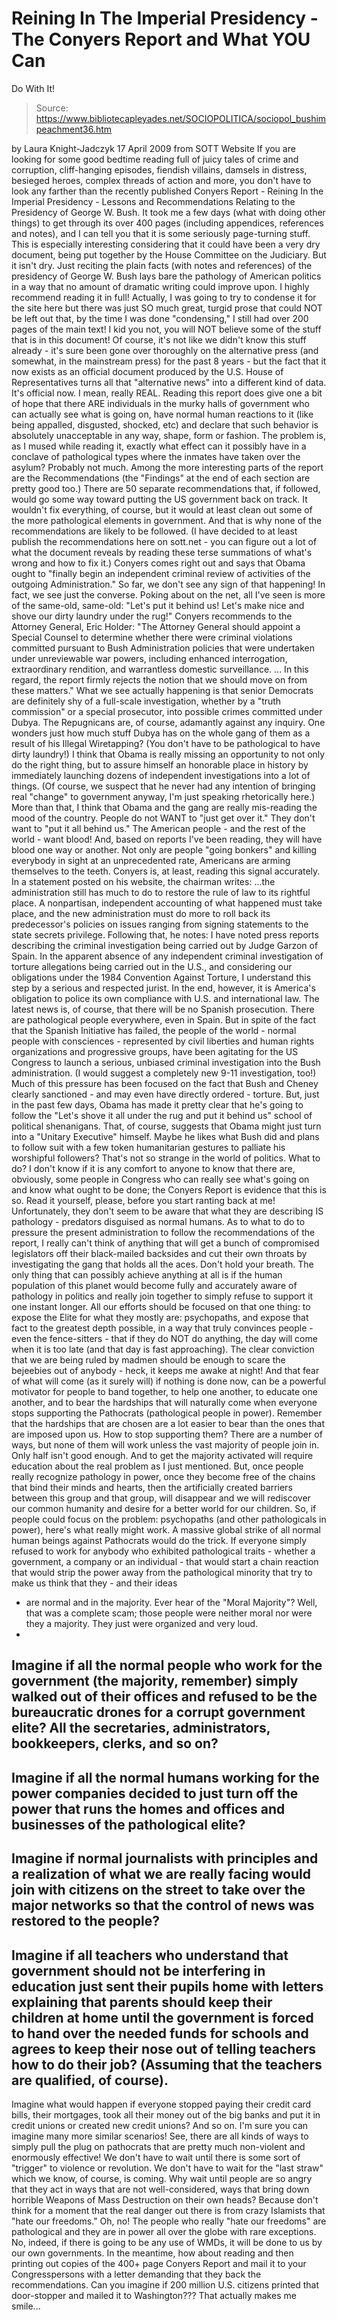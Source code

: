 # Reining In The Imperial Presidency - The Conyers Report and What YOU Can 
Do With It!

> Source: https://www.bibliotecapleyades.net/SOCIOPOLITICA/sociopol_bushimpeachment36.htm

by Laura Knight-Jadczyk
17 April 2009
from
SOTT
Website
If you are looking for some good bedtime reading
full of juicy tales of crime and corruption, cliff-hanging episodes,
fiendish villains, damsels in distress, besieged heroes, complex threads of
action and more, you don't have to look any farther than the recently
published
Conyers Report - Reining In the Imperial Presidency -
Lessons and Recommendations Relating to the Presidency of George W. Bush.
It took me a few days (what with doing other
things) to get through its over 400 pages (including appendices, references
and notes), and I can tell you that it is some seriously page-turning stuff.
This is especially interesting considering that it could have been a very
dry document, being put together by the House Committee on the Judiciary.
But it isn't dry.
Just reciting the plain facts (with notes and references)
of the presidency of
George W. Bush lays bare the pathology
of American politics in a way that no amount of dramatic writing could
improve upon. I highly recommend reading it in full!
Actually, I was going to try to condense it for the site here but there was
just SO much great, turgid prose that could NOT be left out that, by the
time I was done "condensing," I still had over 200 pages of the main text! I
kid you not, you will NOT believe some of the stuff that is in this
document!
Of course, it's not like we didn't know this stuff already - it's sure been
gone over thoroughly on the alternative press (and somewhat, in the
mainstream press) for the past 8 years - but the fact that it now exists as
an official document produced by the U.S. House of Representatives turns all
that "alternative news" into a different kind of data. It's official now. I
mean, really REAL.
Reading this report does give one a bit of hope that there ARE individuals
in the murky halls of government who can actually see what is going on, have
normal human reactions to it (like being appalled, disgusted, shocked, etc)
and declare that such behavior is absolutely unacceptable in any way, shape,
form or fashion.
The problem is, as I mused while reading it,
exactly what effect can it possibly have in a conclave of pathological types
where the inmates have taken over the asylum? Probably not much.
Among the more interesting parts of the report are the Recommendations (the
"Findings" at the end of each section are pretty good too.) There are 50
separate recommendations that, if followed, would go some way toward putting
the US government back on track. It wouldn't fix everything, of course, but
it would at least clean out some of the more pathological elements in
government. And that is why none of the recommendations are likely to be
followed.
(I have decided to at least publish the
recommendations here on sott.net - you can figure out a lot of what the
document reveals by reading these terse summations of what's wrong and how
to fix it.)
Conyers comes right out and says that
Obama
ought to "finally begin an independent criminal review of activities of the
outgoing Administration." So far, we don't see any sign of that happening!
In fact, we see just the converse.
Poking about on the net, all I've seen is more of the same-old, same-old:
"Let's put it behind us! Let's make nice and shove our dirty laundry under
the rug!"
Conyers recommends to the Attorney General, Eric Holder:
"The Attorney General should appoint a
Special Counsel to determine whether there were criminal violations
committed pursuant to Bush Administration policies that were undertaken
under unreviewable war powers, including enhanced interrogation,
extraordinary rendition, and warrantless domestic surveillance. ... In
this regard, the report firmly rejects the notion that we should move on
from these matters."
What we see actually happening is that senior
Democrats are definitely shy of a full-scale investigation, whether by a
"truth commission" or a special prosecutor, into possible crimes committed
under
Dubya.
The Repugnicans are, of course, adamantly
against any inquiry. One wonders just how much stuff Dubya has on the whole
gang of them as a result of his Illegal Wiretapping? (You don't have to be
pathological to have dirty laundry!)
I think that Obama is really missing an opportunity to not only do the right
thing, but to assure himself an honorable place in history by immediately
launching dozens of independent investigations into a lot of things. (Of
course, we suspect that he never had any intention of bringing real "change"
to government anyway, I'm just speaking rhetorically here.)
More than that,
I think that Obama and the gang are really mis-reading the mood of the
country. People do not WANT to "just get over it." They don't want to "put
it all behind us."
The American people - and the rest of the world - want
blood!
And, based on reports I've been reading, they will have blood one way
or another. Not only are people "going bonkers" and killing everybody in
sight at an unprecedented rate, Americans are arming themselves to the
teeth.
Conyers is, at least, reading this signal accurately. In a statement posted
on his website, the chairman writes:
...the administration still has much to do
to restore the rule of law to its rightful place. A nonpartisan,
independent accounting of what happened must take place, and the new
administration must do more to roll back its predecessor's policies on
issues ranging from signing statements to the state secrets privilege.
Following that, he notes:
I have noted press reports describing the
criminal investigation being carried out by Judge Garzon of Spain. In
the apparent absence of any independent criminal investigation of
torture allegations being carried out in the U.S., and considering our
obligations under the 1984 Convention Against Torture, I understand this
step by a serious and respected jurist. In the end, however, it is
America's obligation to police its own compliance with U.S. and
international law.
The latest news is, of course, that there will
be no Spanish prosecution. There are pathological people everywhere, even in
Spain.
But in spite of the fact that the Spanish Initiative has failed, the people
of the world - normal people with consciences - represented by civil
liberties and human rights organizations and progressive groups, have been
agitating for the US Congress to launch a serious, unbiased criminal
investigation into the Bush administration. (I would suggest a completely
new 9-11 investigation, too!)
Much of this pressure has been focused on the
fact that Bush and Cheney clearly sanctioned - and may even have directly
ordered - torture. But, just in the past few days, Obama has made it pretty
clear that he's going to follow the "Let's shove it all under the rug and
put it behind us" school of political shenanigans.
That, of course, suggests
that Obama might just turn into a "Unitary Executive" himself.
Maybe he likes what Bush did and plans to follow
suit with a few token humanitarian gestures to palliate his worshipful
followers? That's not so strange in the world of politics.
What to do?
I don't know if it is any comfort to anyone to know that there are,
obviously, some people in Congress who can really see what's going on and
know what ought to be done; the Conyers Report is evidence that this is so.
Read it yourself, please, before you start ranting back at me!
Unfortunately, they don't seem to be aware that what they are describing IS
pathology - predators disguised as normal humans.
As to what to do to pressure the present administration to follow the
recommendations of the report, I really can't think of anything that will
get a bunch of compromised legislators off their black-mailed backsides and
cut their own throats by investigating the gang that holds all the aces.
Don't hold your breath.
The only thing that can possibly achieve anything at all is if the human
population of this planet would become fully and accurately aware of
pathology in politics and really join together to simply refuse to support
it one instant longer.
All our efforts should be focused on that one
thing: to expose the Elite for what they mostly are: psychopaths, and expose
that fact to the greatest depth possible, in a way that truly convinces
people - even the fence-sitters - that if they do NOT do anything, the day
will come when it is too late (and that day is fast approaching).
The clear conviction that we are being ruled by madmen should be enough to
scare the bejeebies out of anybody - heck, it keeps me awake at night!
And
that fear of what will come (as it surely will) if nothing is done now, can
be a powerful motivator for people to band together, to help one another, to
educate one another, and to bear the hardships that will naturally come when
everyone stops supporting
the Pathocrats (pathological people in power).
Remember that the hardships that are chosen are
a lot easier to bear than the ones that are imposed upon us.
How to stop supporting them?
There are a number of ways, but none of them will work unless the vast
majority of people join in. Only half isn't good enough. And to get the
majority activated will require education about the real problem as I just
mentioned. But, once people really recognize pathology in power, once they
become free of the chains that bind their minds and hearts, then the
artificially created barriers between this group and that group, will
disappear and we will rediscover our common humanity and desire for a better
world for our children.
So, if people could focus on the problem:
psychopaths (and other pathologicals in power), here's what
really might work.
A massive global strike of all normal human beings against Pathocrats would
do the trick. If everyone simply refused to work for anybody who exhibited
pathological traits - whether a government, a company or an individual -
that would start a chain reaction that would strip the power away from the
pathological minority that try to make us think that they - and their ideas
- are normal and in the majority.
Ever hear of the "Moral Majority"? Well, that
was a complete scam; those people were neither moral nor were they a
majority. They just were organized and very loud.
-
Imagine if all the normal people who work for the government (the majority,
remember) simply walked out of their offices and refused to be the
bureaucratic drones for a corrupt government elite? All the secretaries, administrators,
bookkeepers, clerks, and so on?
-
Imagine if all the normal humans working for
the power companies decided to just turn off the power that runs the homes
and offices and businesses of the pathological elite?
-
Imagine if normal
journalists with principles and a realization of what we are really facing
would join with citizens on the street to take over the major networks so
that the control of news was restored to the people?
-
Imagine if all teachers who understand that
government should not be interfering in education just sent their pupils
home with letters explaining that parents should keep their children at home
until the government is forced to hand over the needed funds for schools and
agrees to keep their nose out of telling teachers how to do their job?
(Assuming that the teachers are qualified, of course).
-
Imagine what would happen if everyone stopped
paying their credit card bills, their mortgages, took all their money out of
the big banks and put it in credit unions or created new credit unions?
And
so on.
I'm sure you can imagine many more similar scenarios!
See, there are all kinds of ways to simply pull the plug on pathocrats that
are pretty much non-violent and enormously effective! We don't have to wait
until there is some sort of "trigger" to violence or revolution.
We don't have to wait for the "last straw" which
we know, of course, is coming. Why wait until people are so angry that they
act in ways that are not well-considered, ways that bring down horrible
Weapons of Mass Destruction on their own heads? Because don't think for a
moment that the real danger out there is from crazy Islamists that "hate our
freedoms." Oh, no!
The people who really "hate our freedoms" are
pathological and they are in power all over the globe with rare exceptions.
No, indeed, if there is going to be any use of WMDs, it will be done to us
by our own governments.
In the meantime, how about reading and then printing out copies of
the 400+
page Conyers Report and mail it to your Congresspersons with a letter
demanding that they back the recommendations.
Can you imagine if 200 million U.S. citizens
printed that door-stopper and mailed it to Washington???
That actually makes me smile...
